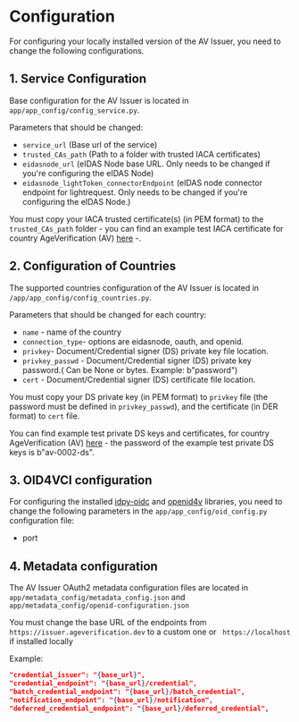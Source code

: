 # Configuration

For configuring your locally installed version of the AV Issuer, you need to change the following configurations.

## 1. Service Configuration

Base configuration for the AV Issuer is located in ```app/app_config/config_service.py```.

Parameters that should be changed:

- `service_url` (Base url of the service)
- `trusted_CAs_path` (Path to a folder with trusted IACA certificates)
- `eidasnode_url` (eIDAS Node base URL. Only needs to be changed if you're configuring the eIDAS Node)
- `eidasnode_lightToken_connectorEndpoint` (eIDAS node connector endpoint for lightrequest. Only needs to be changed if you're configuring the eIDAS Node.)

You must copy your IACA trusted certificate(s) (in PEM format) to the `trusted_CAs_path` folder - you can find an example test IACA certificate for country AgeVerification (AV) [here](test_tokens/IACA-token/AgeVerificationIssuerCA01.cacert.pem) -.

## 2. Configuration of Countries

The supported countries configuration of the AV Issuer is located in ```/app/app_config/config_countries.py```.

Parameters that should be changed for each country:

+ `name` - name of the country
+ `connection_type`- options are eidasnode, oauth, and openid.
+ `privkey`- Document/Credential signer (DS) private key file location.
+ `privkey_passwd` - Document/Credential signer (DS) private key password.( Can be None or bytes. Example: b"password")
+ `cert` - Document/Credential signer (DS) certificate file location.


You must copy your DS private key (in PEM format) to `privkey` file (the password must be defined in `privkey_passwd`), and the certificate (in DER format) to `cert` file.

You can find example test private DS keys and certificates, for country AgeVerification (AV) [here](test_tokens/DS-token/) - the password of the example test private DS keys is b"av-0002-ds".



## 3. OID4VCI configuration 

For configuring the installed [idpy-oidc](https://github.com/IdentityPython/idpy-oidc) and [openid4v](https://github.com/rohe/openid4v) libraries, you need to change the following parameters in the ```app/app_config/oid_config.py``` configuration file:

- port

## 4. Metadata configuration

The AV Issuer OAuth2 metadata configuration files are located in ```app/metadata_config/metadata_config.json``` and ```app/metadata_config/openid-configuration.json```

You must change the base URL of the endpoints from ```https://issuer.ageverification.dev``` to a custom one or ``` https://localhost``` if installed locally

Example:
```json
"credential_issuer": "{base_url}",
"credential_endpoint": "{base_url}/credential",
"batch_credential_endpoint": "{base_url}/batch_credential",
"notification_endpoint": "{base_url}/notification",
"deferred_credential_endpoint": "{base_url}/deferred_credential",
```
